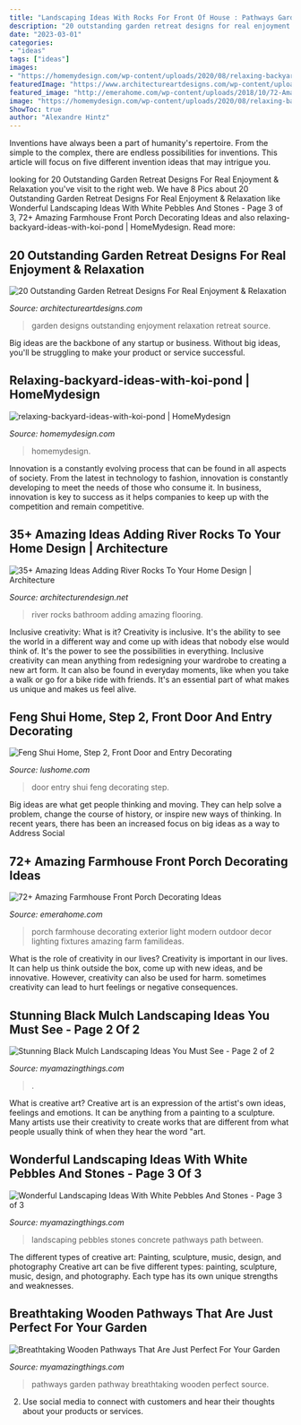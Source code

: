 ```yaml
---
title: "Landscaping Ideas With Rocks For Front Of House : Pathways Garden Pathway Breathtaking Wooden Perfect Source"
description: "20 outstanding garden retreat designs for real enjoyment &amp; relaxation"
date: "2023-03-01"
categories:
- "ideas"
tags: ["ideas"]
images:
- "https://homemydesign.com/wp-content/uploads/2020/08/relaxing-backyard-ideas-with-koi-pond.jpg"
featuredImage: "https://www.architectureartdesigns.com/wp-content/uploads/2016/04/11-5.jpg"
featured_image: "http://emerahome.com/wp-content/uploads/2018/10/72-Amazing-Farmhouse-Front-Porch-Decorating-Ideas-73.jpg"
image: "https://homemydesign.com/wp-content/uploads/2020/08/relaxing-backyard-ideas-with-koi-pond.jpg"
ShowToc: true
author: "Alexandre Hintz"
---
```



Inventions have always been a part of humanity's repertoire. From the simple to the complex, there are endless possibilities for inventions. This article will focus on five different invention ideas that may intrigue you.

	

		
looking for 20 Outstanding Garden Retreat Designs For Real Enjoyment &amp; Relaxation you've visit to the right web. We have 8 Pics about 20 Outstanding Garden Retreat Designs For Real Enjoyment &amp; Relaxation like Wonderful Landscaping Ideas With White Pebbles And Stones - Page 3 of 3, 72+ Amazing Farmhouse Front Porch Decorating Ideas and also relaxing-backyard-ideas-with-koi-pond | HomeMydesign. Read more:
		
    
## 20 Outstanding Garden Retreat Designs For Real Enjoyment &amp; Relaxation

<img loading=lazy src="https://www.architectureartdesigns.com/wp-content/uploads/2016/04/11-5.jpg" onerror="this.onerror=null;this.src='https://tse2.mm.bing.net/th?id=OIP.pkwMP1LyOVktvsVWH31QdQHaJ4&amp;pid=15.1';" alt="20 Outstanding Garden Retreat Designs For Real Enjoyment &amp; Relaxation">

_Source: architectureartdesigns.com_

>garden designs outstanding enjoyment relaxation retreat source. 

	

Big ideas are the backbone of any startup or business. Without big ideas, you'll be struggling to make your product or service successful.

    
## Relaxing-backyard-ideas-with-koi-pond | HomeMydesign

<img loading=lazy src="https://homemydesign.com/wp-content/uploads/2020/08/relaxing-backyard-ideas-with-koi-pond.jpg" onerror="this.onerror=null;this.src='https://tse1.mm.bing.net/th?id=OIP.cIGf7jOUY_esI4w9YJIY_QHaLH&amp;pid=15.1';" alt="relaxing-backyard-ideas-with-koi-pond | HomeMydesign">

_Source: homemydesign.com_

>homemydesign. 

	

Innovation is a constantly evolving process that can be found in all aspects of society. From the latest in technology to fashion, innovation is constantly developing to meet the needs of those who consume it. In business, innovation is key to success as it helps companies to keep up with the competition and remain competitive.

    
## 35+ Amazing Ideas Adding River Rocks To Your Home Design | Architecture

<img loading=lazy src="http://cdn.architecturendesign.net/wp-content/uploads/2015/06/AD-Add-River-Rocks-To-Home-10.jpg" onerror="this.onerror=null;this.src='https://tse4.mm.bing.net/th?id=OIP.u7zGmMV2RFPGw00LEMrEIAHaLE&amp;pid=15.1';" alt="35+ Amazing Ideas Adding River Rocks To Your Home Design | Architecture">

_Source: architecturendesign.net_

>river rocks bathroom adding amazing flooring. 

	

Inclusive creativity: What is it?
Creativity is inclusive. It's the ability to see the world in a different way and come up with ideas that nobody else would think of. It's the power to see the possibilities in everything. Inclusive creativity can mean anything from redesigning your wardrobe to creating a new art form. It can also be found in everyday moments, like when you take a walk or go for a bike ride with friends. It's an essential part of what makes us unique and makes us feel alive.

    
## Feng Shui Home, Step 2, Front Door And Entry Decorating

<img loading=lazy src="https://www.lushome.com/wp-content/uploads/2010/02/yard-landscaping-front-door-decorating-2.jpg" onerror="this.onerror=null;this.src='https://tse1.mm.bing.net/th?id=OIP.8ejp7BYjklCsUIJcq0LnNQAAAA&amp;pid=15.1';" alt="Feng Shui Home, Step 2, Front Door and Entry Decorating">

_Source: lushome.com_

>door entry shui feng decorating step. 

	

Big ideas are what get people thinking and moving. They can help solve a problem, change the course of history, or inspire new ways of thinking. In recent years, there has been an increased focus on big ideas as a way to Address Social 

    
## 72+ Amazing Farmhouse Front Porch Decorating Ideas

<img loading=lazy src="http://emerahome.com/wp-content/uploads/2018/10/72-Amazing-Farmhouse-Front-Porch-Decorating-Ideas-73.jpg" onerror="this.onerror=null;this.src='https://tse3.mm.bing.net/th?id=OIP.KH7mzHrXxDxDCtnh5M4OYAHaJ4&amp;pid=15.1';" alt="72+ Amazing Farmhouse Front Porch Decorating Ideas">

_Source: emerahome.com_

>porch farmhouse decorating exterior light modern outdoor decor lighting fixtures amazing farm familideas. 

	

What is the role of creativity in our lives?
Creativity is important in our lives. It can help us think outside the box, come up with new ideas, and be innovative. However, creativity can also be used for harm. sometimes creativity can lead to hurt feelings or negative consequences.

    
## Stunning Black Mulch Landscaping Ideas You Must See - Page 2 Of 2

<img loading=lazy src="https://myamazingthings.com/wp-content/uploads/2017/05/black-mulch.jpg" onerror="this.onerror=null;this.src='https://tse4.mm.bing.net/th?id=OIP.iSVExEKaTxogXafVStve9wHaJ4&amp;pid=15.1';" alt="Stunning Black Mulch Landscaping Ideas You Must See - Page 2 of 2">

_Source: myamazingthings.com_

>. 

	

What is creative art?
Creative art is an expression of the artist's own ideas, feelings and emotions. It can be anything from a painting to a sculpture. Many artists use their creativity to create works that are different from what people usually think of when they hear the word "art.

    
## Wonderful Landscaping Ideas With White Pebbles And Stones - Page 3 Of 3

<img loading=lazy src="http://myamazingthings.com/wp-content/uploads/2017/03/path.jpg" onerror="this.onerror=null;this.src='https://tse3.mm.bing.net/th?id=OIP.JI40F9dl4A3Y2w14ZxKyXQHaFj&amp;pid=15.1';" alt="Wonderful Landscaping Ideas With White Pebbles And Stones - Page 3 of 3">

_Source: myamazingthings.com_

>landscaping pebbles stones concrete pathways path between. 

	

The different types of creative art: Painting, sculpture, music, design, and photography
Creative art can be five different types: painting, sculpture, music, design, and photography. Each type has its own unique strengths and weaknesses.

    
## Breathtaking Wooden Pathways That Are Just Perfect For Your Garden

<img loading=lazy src="http://myamazingthings.com/wp-content/uploads/2017/02/garden-pathway-idea25.jpg" onerror="this.onerror=null;this.src='https://tse4.mm.bing.net/th?id=OIP.JC14PJsKORMXsBP8yXpW9AHaJ5&amp;pid=15.1';" alt="Breathtaking Wooden Pathways That Are Just Perfect For Your Garden">

_Source: myamazingthings.com_

>pathways garden pathway breathtaking wooden perfect source. 

	

2. Use social media to connect with customers and hear their thoughts about your products or services.

